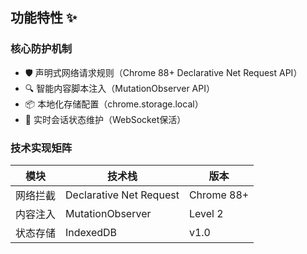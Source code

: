 
## 功能特性 ✨

### 核心防护机制
- 🛡️ 声明式网络请求规则（Chrome 88+ Declarative Net Request API）
- 🔍 智能内容脚本注入（MutationObserver API）
- 📦 本地化存储配置（chrome.storage.local）
- 🔄 实时会话状态维护（WebSocket保活）

### 技术实现矩阵
| 模块 | 技术栈 | 版本 |
|------|--------|-----|
| 网络拦截 | Declarative Net Request | Chrome 88+ |
| 内容注入 | MutationObserver | Level 2 |
| 状态存储 | IndexedDB | v1.0 |
